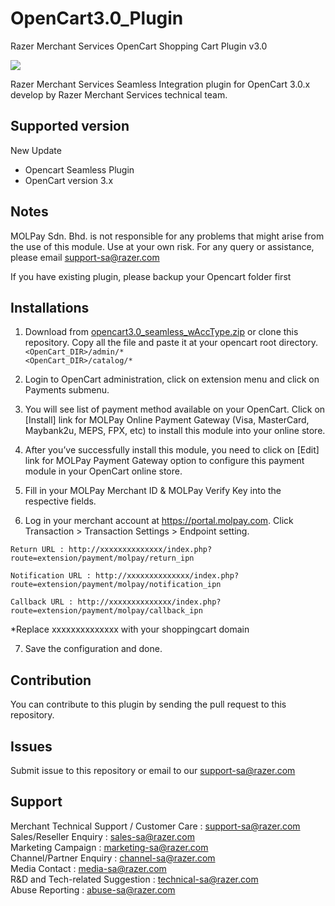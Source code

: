 # OpenCart3.0_Plugin
Razer Merchant Services OpenCart Shopping Cart Plugin v3.0

<img src="https://user-images.githubusercontent.com/38641542/74415742-e438e080-4e7e-11ea-94c9-260ac8bfb2ed.jpg">

Razer Merchant Services Seamless Integration plugin for OpenCart 3.0.x develop by Razer Merchant Services technical team.

Supported version
-----------------
New Update

- Opencart Seamless Plugin
- OpenCart version 3.x

Notes
-------------
MOLPay Sdn. Bhd. is not responsible for any problems that might arise from the use of this module. 
Use at your own risk. For any query or assistance, please email support-sa@razer.com

If you have existing plugin, please backup your Opencart folder first

Installations
-------------
1. Download from [opencart3.0_seamless_wAccType.zip](https://github.com/MOLPay/OpenCart3.0_Plugin/blob/master/opencart3.0_seamless_wAccType.zip) or clone this repository. Copy all the file and paste it at your opencart root directory.  
`<OpenCart_DIR>/admin/*`  
`<OpenCart_DIR>/catalog/*`

2. Login to OpenCart administration, click on extension menu and click on Payments submenu.

3. You will see list of payment method available on your OpenCart. Click on [Install] link for MOLPay Online Payment Gateway (Visa, MasterCard, Maybank2u, MEPS, FPX, etc) to install this module into your online store.  

4. After you’ve successfully install this module, you need to click on [Edit] link for MOLPay Payment Gateway option to configure this payment module in your OpenCart online store.

5. Fill in your MOLPay Merchant ID & MOLPay Verify Key into the respective fields.

6. Log in your merchant account at https://portal.molpay.com. Click Transaction > Transaction Settings > Endpoint setting.
  
  ``Return URL : http://xxxxxxxxxxxxxx/index.php?route=extension/payment/molpay/return_ipn``

  ``Notification URL : http://xxxxxxxxxxxxxx/index.php?route=extension/payment/molpay/notification_ipn``

  ``Callback URL : http://xxxxxxxxxxxxxx/index.php?route=extension/payment/molpay/callback_ipn`` 
  
  *Replace xxxxxxxxxxxxxx with your shoppingcart domain

7. Save the configuration and done.

Contribution
------------
You can contribute to this plugin by sending the pull request to this repository.

Issues
------------
Submit issue to this repository or email to our support-sa@razer.com

Support
-------
Merchant Technical Support / Customer Care : support-sa@razer.com <br>
Sales/Reseller Enquiry : sales-sa@razer.com <br>
Marketing Campaign : marketing-sa@razer.com <br>
Channel/Partner Enquiry : channel-sa@razer.com <br>
Media Contact : media-sa@razer.com <br>
R&D and Tech-related Suggestion : technical-sa@razer.com <br>
Abuse Reporting : abuse-sa@razer.com
